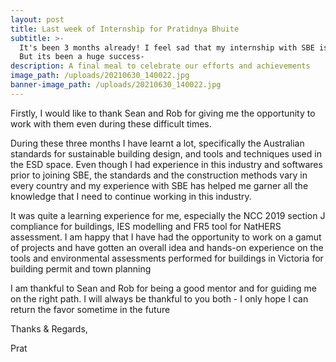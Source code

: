 ```yaml
---
layout: post
title: Last week of Internship for Pratidnya Bhuite
subtitle: >-
  It's been 3 months already! I feel sad that my internship with SBE is now over
  But its been a huge success- 
description: A final meal to celebrate our efforts and achievements
image_path: /uploads/20210630_140022.jpg
banner-image_path: /uploads/20210630_140022.jpg
---
```

Firstly, I would like to thank Sean and Rob for giving me the opportunity to work with them even during these difficult times.&nbsp;

During these three months I have learnt a lot, specifically the Australian standards for sustainable building design, and tools and techniques used in the ESD space. Even though I had experience in this industry and softwares prior to joining SBE, the standards and the construction methods vary in every country and my experience with SBE has helped me garner all the knowledge that I need to continue working in this industry.&nbsp;

It was quite a learning experience for me, especially the NCC 2019 section J compliance for buildings, IES modelling and FR5 tool for NatHERS assessment. I am happy that I have had the opportunity to work on a gamut of projects and have gotten an overall idea and hands-on experience on the tools and environmental assessments performed for buildings in Victoria for building permit and town planning&nbsp;

I am thankful to Sean and Rob for being a good mentor and for guiding me on the right path. I will always be thankful to you both - I only hope I can return the favor sometime in the future

Thanks & Regards,

Prat

